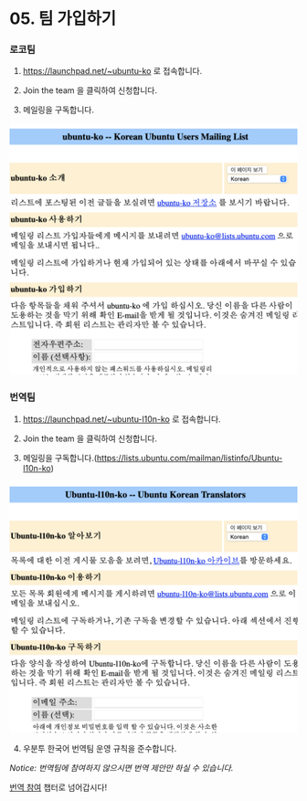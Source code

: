 # 05. 팀 가입하기

### 로코팀

1) https://launchpad.net/~ubuntu-ko 로 접속합니다.

2) Join the team 을 클릭하여 신청합니다.

3) 메일링을 구독합니다.

![](media/ubuntu-ko-mailing.png)

### 번역팀

1) https://launchpad.net/~ubuntu-l10n-ko 로 접속합니다.

2) Join the team 을 클릭하여 신청합니다.

3) 메일링을 구독합니다.(https://lists.ubuntu.com/mailman/listinfo/Ubuntu-l10n-ko)

![](media/ubuntu-l10n-ko-mailing.png)

4) 우분투 한국어 번역팀 운영 규칙을 준수합니다.

*Notice: 번역팀에 참여하지 않으시면 번역 제안만 하실 수 있습니다.*

[번역 참여](06_how_to_translate.md) 챕터로 넘어갑시다!
